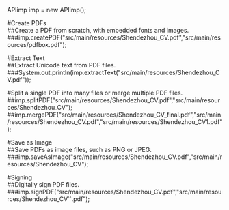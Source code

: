 APIimp imp = new APIimp();


#Create PDFs  
##Create a PDF from scratch, with embedded fonts and images.  
###imp.createPDF("src/main/resources/Shendezhou_CV.pdf","src/main/resources/pdfbox.pdf");
      
#Extract Text  
##Extract Unicode text from PDF files.  
###System.out.println(imp.extractText("src/main/resources/Shendezhou_CV.pdf"));

#Split a single PDF into many files or merge multiple PDF files.  
##imp.splitPDF("src/main/resources/Shendezhou_CV.pdf","src/main/resources/Shendezhou_CV");  
##imp.mergePDF("src/main/resources/Shendezhou_CV_final.pdf","src/main/resources/Shendezhou_CV.pdf","src/main/resources/Shendezhou_CV1.pdf");

#Save as Image  
##Save PDFs as image files, such as PNG or JPEG.  
###imp.saveAsImage("src/main/resources/Shendezhou_CV.pdf","src/main/resources/Shendezhou_CV");

#Signing  
##Digitally sign PDF files.  
###imp.signPDF("src/main/resources/Shendezhou_CV.pdf","src/main/resources/Shendezhou_CV``.pdf");

